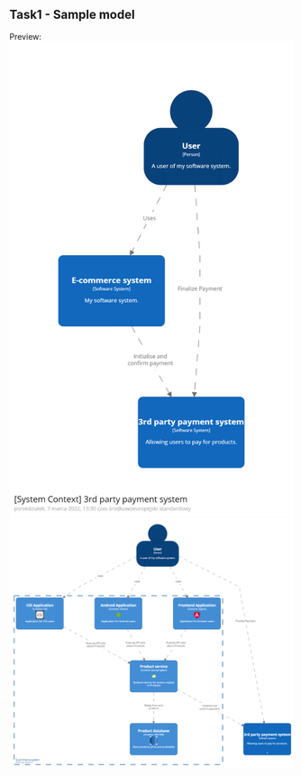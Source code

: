 ## Task1 - Sample model

Preview:
![SystemContext.png](https://github.com/pgrabarczyk/structurizr-example/raw/master/Task1/result_images/SystemContext.png)
![container.PNG](https://github.com/pgrabarczyk/structurizr-example/raw/master/Task1/result_images/container.PNG)